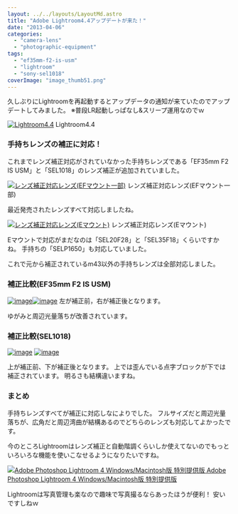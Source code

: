```yaml
---
layout: ../../layouts/LayoutMd.astro
title: "Adobe Lightroom4.4アップデートが来た！"
date: "2013-04-06"
categories: 
  - "camera-lens"
  - "photographic-equipment"
tags: 
  - "ef35mm-f2-is-usm"
  - "lightroom"
  - "sony-sel1018"
coverImage: "image_thumb51.png"
---
```


久しぶりにLightroomを再起動するとアップデータの通知が来ていたのでアップデートしてみました。 ※普段LR起動しっぱなし&スリープ運用なのでｗ

[![Lightroom4.4](images/image_thumb5.png "Lightroom4.4")](//mizuka123.net/wp-content/uploads/2013/04/image4.png) Lightroom4.4

### 手持ちレンズの補正に対応！

これまでレンズ補正対応がされていなかった手持ちレンズである「EF35mm F2 IS USM」と「SEL1018」のレンズ補正が追加されていました。

[![レンズ補正対応レンズ(EFマウント一部)](images/image_thumb6.png "レンズ補正対応レンズ(EFマウント一部)")](//mizuka123.net/wp-content/uploads/2013/04/image5.png) レンズ補正対応レンズ(EFマウント一部)

最近発売されたレンズすべて対応しましたね。

[![レンズ補正対応レンズ(Eマウント)](images/image_thumb7.png "レンズ補正対応レンズ(Eマウント)")](//mizuka123.net/wp-content/uploads/2013/04/image6.png) レンズ補正対応レンズ(Eマウント)

Eマウントで対応がまだなのは「SEL20F28」と「SEL35F18」くらいですかね。 手持ちの「SELP1650」も対応していました。

これで元から補正されているm43以外の手持ちレンズは全部対応しました。

### 補正比較(EF35mm F2 IS USM)

[![image](images/image_thumb8.png "image")](//mizuka123.net/wp-content/uploads/2013/04/image7.png)[![image](images/image_thumb9.png "image")](//mizuka123.net/wp-content/uploads/2013/04/image8.png) 左が補正前，右が補正後となります。

ゆがみと周辺光量落ちが改善されています。

### 補正比較(SEL1018)

[![image](images/image_thumb10.png "image")](//mizuka123.net/wp-content/uploads/2013/04/image9.png) [![image](images/image_thumb11.png "image")](//mizuka123.net/wp-content/uploads/2013/04/image10.png)

上が補正前、下が補正後となります。 上では歪んでいる点字ブロックが下では補正されています。 明るさも結構違いますね。

### まとめ

手持ちレンズすべてが補正に対応しなによりでした。 フルサイズだと周辺光量落ちが、広角だと周辺湾曲が結構あるのでどちらのレンズも対応してよかったです。

今のところLightroomはレンズ補正と自動階調くらいしか使えてないのでもっといろいろな機能を使いこなせるようになりたいですね。

 [![Adobe Photoshop Lightroom 4 Windows/Macintosh版 特別提供版](images/51QMvYSTH7L._SL160_.jpg) Adobe Photoshop Lightroom 4 Windows/Macintosh版 特別提供版](https://www.amazon.co.jp/exec/obidos/ASIN/B007E921HU/mizuka123-22/ref=nosim)

Lightroomは写真管理も楽なので趣味で写真撮るならあったほうが便利！ 安いですしねｗ
